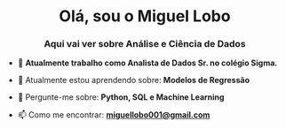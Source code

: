 <h1 align="center">Olá, sou o Miguel Lobo</h1>
<h3 align="center">Aqui vai ver sobre Análise e Ciência de Dados</h3>

- 🔭 **Atualmente trabalho como Analista de Dados Sr. no colégio Sigma.**

- 🌱 Atualmente estou aprendendo sobre: **Modelos de Regressão**

- 💬 Pergunte-me sobre: **Python, SQL e Machine Learning**

- 📫 Como me encontrar: **miguellobo001@gmail.com**
